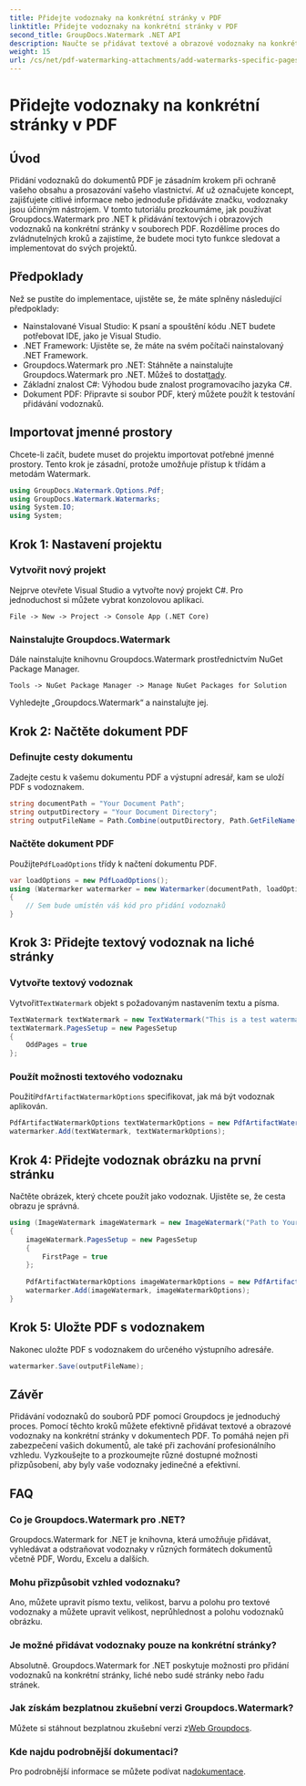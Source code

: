 ```yaml
---
title: Přidejte vodoznaky na konkrétní stránky v PDF
linktitle: Přidejte vodoznaky na konkrétní stránky v PDF
second_title: GroupDocs.Watermark .NET API
description: Naučte se přidávat textové a obrazové vodoznaky na konkrétní stránky v PDF pomocí Groupdocs. Zabezpečte své dokumenty podle našeho podrobného průvodce.
weight: 15
url: /cs/net/pdf-watermarking-attachments/add-watermarks-specific-pages-pdf/
---
```


# Přidejte vodoznaky na konkrétní stránky v PDF

## Úvod
Přidání vodoznaků do dokumentů PDF je zásadním krokem při ochraně vašeho obsahu a prosazování vašeho vlastnictví. Ať už označujete koncept, zajišťujete citlivé informace nebo jednoduše přidáváte značku, vodoznaky jsou účinným nástrojem. V tomto tutoriálu prozkoumáme, jak používat Groupdocs.Watermark pro .NET k přidávání textových i obrazových vodoznaků na konkrétní stránky v souborech PDF. Rozdělíme proces do zvládnutelných kroků a zajistíme, že budete moci tyto funkce sledovat a implementovat do svých projektů.
## Předpoklady
Než se pustíte do implementace, ujistěte se, že máte splněny následující předpoklady:
- Nainstalované Visual Studio: K psaní a spouštění kódu .NET budete potřebovat IDE, jako je Visual Studio.
- .NET Framework: Ujistěte se, že máte na svém počítači nainstalovaný .NET Framework.
-  Groupdocs.Watermark pro .NET: Stáhněte a nainstalujte Groupdocs.Watermark pro .NET. Můžeš to dostat[tady](https://releases.groupdocs.com/Watermark/net/).
- Základní znalost C#: Výhodou bude znalost programovacího jazyka C#.
- Dokument PDF: Připravte si soubor PDF, který můžete použít k testování přidávání vodoznaků.
## Importovat jmenné prostory
Chcete-li začít, budete muset do projektu importovat potřebné jmenné prostory. Tento krok je zásadní, protože umožňuje přístup k třídám a metodám Watermark.
```csharp
using GroupDocs.Watermark.Options.Pdf;
using GroupDocs.Watermark.Watermarks;
using System.IO;
using System;
```
## Krok 1: Nastavení projektu
### Vytvořit nový projekt
Nejprve otevřete Visual Studio a vytvořte nový projekt C#. Pro jednoduchost si můžete vybrat konzolovou aplikaci.
```plaintext
File -> New -> Project -> Console App (.NET Core)
```
### Nainstalujte Groupdocs.Watermark
Dále nainstalujte knihovnu Groupdocs.Watermark prostřednictvím NuGet Package Manager.
```plaintext
Tools -> NuGet Package Manager -> Manage NuGet Packages for Solution
```
Vyhledejte „Groupdocs.Watermark“ a nainstalujte jej.
## Krok 2: Načtěte dokument PDF
### Definujte cesty dokumentu
Zadejte cestu k vašemu dokumentu PDF a výstupní adresář, kam se uloží PDF s vodoznakem.
```csharp
string documentPath = "Your Document Path";
string outputDirectory = "Your Document Directory";
string outputFileName = Path.Combine(outputDirectory, Path.GetFileName(documentPath));
```
### Načtěte dokument PDF
 Použijte`PdfLoadOptions` třídy k načtení dokumentu PDF.
```csharp
var loadOptions = new PdfLoadOptions();
using (Watermarker watermarker = new Watermarker(documentPath, loadOptions))
{
    // Sem bude umístěn váš kód pro přidání vodoznaků
}
```
## Krok 3: Přidejte textový vodoznak na liché stránky
### Vytvořte textový vodoznak
 Vytvořit`TextWatermark` objekt s požadovaným nastavením textu a písma.
```csharp
TextWatermark textWatermark = new TextWatermark("This is a test watermark", new Font("Arial", 8));
textWatermark.PagesSetup = new PagesSetup
{
    OddPages = true
};
```
### Použít možnosti textového vodoznaku
 Použití`PdfArtifactWatermarkOptions` specifikovat, jak má být vodoznak aplikován.
```csharp
PdfArtifactWatermarkOptions textWatermarkOptions = new PdfArtifactWatermarkOptions();
watermarker.Add(textWatermark, textWatermarkOptions);
```
## Krok 4: Přidejte vodoznak obrázku na první stránku
Načtěte obrázek, který chcete použít jako vodoznak. Ujistěte se, že cesta obrazu je správná.
```csharp
using (ImageWatermark imageWatermark = new ImageWatermark("Path to Your Image"))
{
    imageWatermark.PagesSetup = new PagesSetup
    {
        FirstPage = true
    };
    
    PdfArtifactWatermarkOptions imageWatermarkOptions = new PdfArtifactWatermarkOptions();
    watermarker.Add(imageWatermark, imageWatermarkOptions);
}
```
## Krok 5: Uložte PDF s vodoznakem
Nakonec uložte PDF s vodoznakem do určeného výstupního adresáře.
```csharp
watermarker.Save(outputFileName);
```
## Závěr
Přidávání vodoznaků do souborů PDF pomocí Groupdocs je jednoduchý proces. Pomocí těchto kroků můžete efektivně přidávat textové a obrazové vodoznaky na konkrétní stránky v dokumentech PDF. To pomáhá nejen při zabezpečení vašich dokumentů, ale také při zachování profesionálního vzhledu. Vyzkoušejte to a prozkoumejte různé dostupné možnosti přizpůsobení, aby byly vaše vodoznaky jedinečné a efektivní.
## FAQ
### Co je Groupdocs.Watermark pro .NET?
Groupdocs.Watermark for .NET je knihovna, která umožňuje přidávat, vyhledávat a odstraňovat vodoznaky v různých formátech dokumentů včetně PDF, Wordu, Excelu a dalších.
### Mohu přizpůsobit vzhled vodoznaku?
Ano, můžete upravit písmo textu, velikost, barvu a polohu pro textové vodoznaky a můžete upravit velikost, neprůhlednost a polohu vodoznaků obrázku.
### Je možné přidávat vodoznaky pouze na konkrétní stránky?
Absolutně. Groupdocs.Watermark for .NET poskytuje možnosti pro přidání vodoznaků na konkrétní stránky, liché nebo sudé stránky nebo řadu stránek.
### Jak získám bezplatnou zkušební verzi Groupdocs.Watermark?
 Můžete si stáhnout bezplatnou zkušební verzi z[Web Groupdocs](https://releases.groupdocs.com/).
### Kde najdu podrobnější dokumentaci?
 Pro podrobnější informace se můžete podívat na[dokumentace](https://tutorials.groupdocs.com/Watermark/net/).